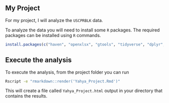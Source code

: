 ## My Project

For my project, I will analyze the `USCPRBLK` data. 

To analyze the data you will need to install some `R` packages. The required packages can be installed using `R` commands.

``` r
install.packages(c("haven", "openxlsx", "gtools", "tidyverse", "dplyr", "ggplot2"))
```


## Execute the analysis

To execute the analysis, from the project folder you can run 

``` bash
Rscript -e "rmarkdown::render('Yahya_Project.Rmd')"
```

This will create a file called `Yahya_Project.html` output in your directory that contains the results.

